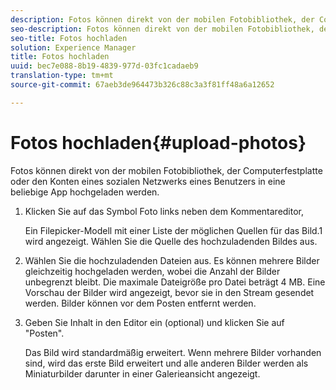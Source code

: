 ```yaml
---
description: Fotos können direkt von der mobilen Fotobibliothek, der Computerfestplatte oder den Konten eines sozialen Netzwerks eines Benutzers in eine beliebige App hochgeladen werden.
seo-description: Fotos können direkt von der mobilen Fotobibliothek, der Computerfestplatte oder den Konten eines sozialen Netzwerks eines Benutzers in eine beliebige App hochgeladen werden.
seo-title: Fotos hochladen
solution: Experience Manager
title: Fotos hochladen
uuid: bec7e088-8b19-4839-977d-03fc1cadaeb9
translation-type: tm+mt
source-git-commit: 67aeb3de964473b326c88c3a3f81ff48a6a12652

---
```



# Fotos hochladen{#upload-photos}

Fotos können direkt von der mobilen Fotobibliothek, der Computerfestplatte oder den Konten eines sozialen Netzwerks eines Benutzers in eine beliebige App hochgeladen werden.

1. Klicken Sie auf das Symbol Foto links neben dem Kommentareditor,

   Ein Filepicker-Modell mit einer Liste der möglichen Quellen für das Bild.1 wird angezeigt. Wählen Sie die Quelle des hochzuladenden Bildes aus.
1. Wählen Sie die hochzuladenden Dateien aus. Es können mehrere Bilder gleichzeitig hochgeladen werden, wobei die Anzahl der Bilder unbegrenzt bleibt. Die maximale Dateigröße pro Datei beträgt 4 MB. Eine Vorschau der Bilder wird angezeigt, bevor sie in den Stream gesendet werden. Bilder können vor dem Posten entfernt werden.
1. Geben Sie Inhalt in den Editor ein (optional) und klicken Sie auf "Posten".

   Das Bild wird standardmäßig erweitert. Wenn mehrere Bilder vorhanden sind, wird das erste Bild erweitert und alle anderen Bilder werden als Miniaturbilder darunter in einer Galerieansicht angezeigt.